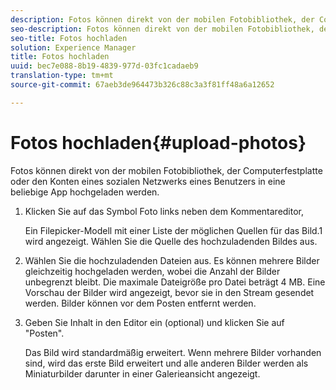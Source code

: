 ```yaml
---
description: Fotos können direkt von der mobilen Fotobibliothek, der Computerfestplatte oder den Konten eines sozialen Netzwerks eines Benutzers in eine beliebige App hochgeladen werden.
seo-description: Fotos können direkt von der mobilen Fotobibliothek, der Computerfestplatte oder den Konten eines sozialen Netzwerks eines Benutzers in eine beliebige App hochgeladen werden.
seo-title: Fotos hochladen
solution: Experience Manager
title: Fotos hochladen
uuid: bec7e088-8b19-4839-977d-03fc1cadaeb9
translation-type: tm+mt
source-git-commit: 67aeb3de964473b326c88c3a3f81ff48a6a12652

---
```



# Fotos hochladen{#upload-photos}

Fotos können direkt von der mobilen Fotobibliothek, der Computerfestplatte oder den Konten eines sozialen Netzwerks eines Benutzers in eine beliebige App hochgeladen werden.

1. Klicken Sie auf das Symbol Foto links neben dem Kommentareditor,

   Ein Filepicker-Modell mit einer Liste der möglichen Quellen für das Bild.1 wird angezeigt. Wählen Sie die Quelle des hochzuladenden Bildes aus.
1. Wählen Sie die hochzuladenden Dateien aus. Es können mehrere Bilder gleichzeitig hochgeladen werden, wobei die Anzahl der Bilder unbegrenzt bleibt. Die maximale Dateigröße pro Datei beträgt 4 MB. Eine Vorschau der Bilder wird angezeigt, bevor sie in den Stream gesendet werden. Bilder können vor dem Posten entfernt werden.
1. Geben Sie Inhalt in den Editor ein (optional) und klicken Sie auf "Posten".

   Das Bild wird standardmäßig erweitert. Wenn mehrere Bilder vorhanden sind, wird das erste Bild erweitert und alle anderen Bilder werden als Miniaturbilder darunter in einer Galerieansicht angezeigt.